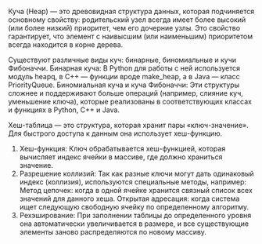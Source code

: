 Куча (Heap) — это древовидная структура данных, которая подчиняется основному свойству: родительский узел всегда имеет более высокий (или более низкий) приоритет, чем его дочерние узлы. Это свойство гарантирует, что элемент с наивысшим (или наименьшим) приоритетом всегда находится в корне дерева.

Существуют различные виды куч:  бинарные, биномиальные и кучи Фибоначчи.
Бинарная куча: В Python для работы с ней используется модуль heapq, в C++ — функции вроде make_heap, а в Java — класс PriorityQueue.
Биномиальная куча и куча Фибоначчи: Эти структуры сложнее и поддерживают больше операций (например, слияние куч, уменьшение ключа), которые реализованы в соответствующих классах и функциях в Python, C++ и Java.

Хеш-таблица — это структура, которая хранит пары «ключ-значение». Для быстрого доступа к данным она использует хеш-функцию.
1. Хеш-функция: Ключ обрабатывается хеш-функцией, которая вычисляет индекс ячейки в массиве, где должно храниться значение.
2. Разрешение коллизий: Так как разные ключи могут дать одинаковый индекс (коллизия), используются специальные методы, например: Метод цепочек: когда в одной ячейке хранится связный список всех значений для данного хеша. Открытая адресация: когда система ищет следующую свободную ячейку по определенному алгоритму.
3. Рехэширование: При заполнении таблицы до определенного уровня она автоматически увеличивается в размере, и все существующие элементы заново распределяются по новому массиву.